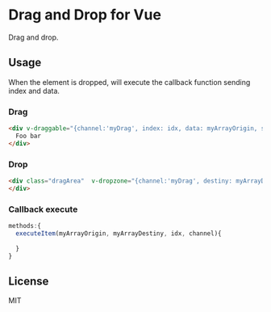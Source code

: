 # Drag and Drop for Vue

Drag and drop.

## Usage

When the element is dropped, will execute the callback function sending index and data.

### Drag

```html
<div v-draggable="{channel:'myDrag', index: idx, data: myArrayOrigin, selectorDropZone:'.dragArea'}"  >
  Foo bar
</div>
```

### Drop

```html
<div class="dragArea"  v-dropzone="{channel:'myDrag', destiny: myArrayDestiny, execute: myFunction}" >
</div>
```

### Callback execute

```js
methods:{
  executeItem(myArrayOrigin, myArrayDestiny, idx, channel){
    
  }
}
```


## License

MIT

